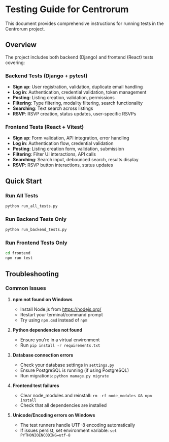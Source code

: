 # Testing Guide for Centrorum

This document provides comprehensive instructions for running tests in the Centrorum project.

## Overview

The project includes both backend (Django) and frontend (React) tests covering:

### Backend Tests (Django + pytest)
- **Sign up**: User registration, validation, duplicate email handling
- **Log in**: Authentication, credential validation, token management
- **Posting**: Listing creation, validation, permissions
- **Filtering**: Type filtering, modality filtering, search functionality
- **Searching**: Text search across listings
- **RSVP**: RSVP creation, status updates, user-specific RSVPs

### Frontend Tests (React + Vitest)
- **Sign up**: Form validation, API integration, error handling
- **Log in**: Authentication flow, credential validation
- **Posting**: Listing creation form, validation, submission
- **Filtering**: Filter UI interactions, API calls
- **Searching**: Search input, debounced search, results display
- **RSVP**: RSVP button interactions, status updates

## Quick Start

### Run All Tests
```bash
python run_all_tests.py
```

### Run Backend Tests Only
```bash
python run_backend_tests.py
```

### Run Frontend Tests Only
```bash
cd frontend
npm run test
```

## Troubleshooting

### Common Issues

1. **npm not found on Windows**
   - Install Node.js from https://nodejs.org/
   - Restart your terminal/command prompt
   - Try using `npm.cmd` instead of `npm`

2. **Python dependencies not found**
   - Ensure you're in a virtual environment
   - Run `pip install -r requirements.txt`

3. **Database connection errors**
   - Check your database settings in `settings.py`
   - Ensure PostgreSQL is running (if using PostgreSQL)
   - Run migrations: `python manage.py migrate`

4. **Frontend test failures**
   - Clear node_modules and reinstall: `rm -rf node_modules && npm install`
   - Check that all dependencies are installed

5. **Unicode/Encoding errors on Windows**
   - The test runners handle UTF-8 encoding automatically
   - If issues persist, set environment variable: `set PYTHONIOENCODING=utf-8`